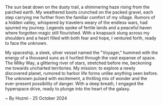
The sun beat down on the dusty trail, a shimmering haze rising from the parched earth.  My weathered boots crunched on the packed gravel, each step carrying me further from the familiar comfort of my village. Rumors of a hidden valley, whispered by travelers weary of the endless wars, had spurred my journey. Legends spoke of fertile lands and a peaceful haven where forgotten magic still flourished.  With a knapsack slung across my shoulders and a heart filled with both fear and hope, I ventured forth, ready to face the unknown. 

My spaceship, a sleek, silver vessel named the "Voyager," hummed with the energy of a thousand suns as it hurtled through the vast expanse of space. The Milky Way, a glittering river of stars, stretched before me, beckoning me towards uncharted territories.  My mission: to explore a newly discovered planet, rumored to harbor life forms unlike anything seen before. The unknown pulsed with excitement, a thrilling mix of wonder and the ever-present possibility of danger. With a deep breath, I engaged the hyperspace drive, ready to plunge into the heart of the galaxy. 

~ By Hozmi - 25 October 2024
